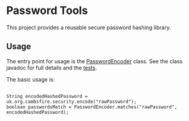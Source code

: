 # Password Tools

This project provides a reusable secure password hashing library.

## Usage

The entry point for usage is the [PasswordEncoder](https://github.com/STEP-Cloud/FGC_PasswordTools/blob/master/src/main/java/uk/org/cambsfire/security/PasswordEncoder.java) class. See the class javadoc for full details and the [tests](https://github.com/STEP-Cloud/FGC_PasswordTools/blob/master/src/test/java/uk/org/cambsfire/security/PasswordEncoderTest.java).

The basic usage is:

##

```
String encodedHashedPassword = uk.org.cambsfire.security.encode("rawPassword");
boolean passwordsMatch = PasswordEncoder.matches("rawPassword", encodedHashedPassword);
```



